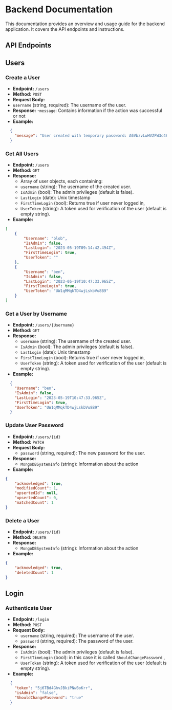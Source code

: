# Backend Documentation

This documentation provides an overview and usage guide for the backend application. It covers the API endpoints and instructions.

## API Endpoints

## Users

### Create a User

- **Endpoint:** `/users`
- **Method:** `POST`
- **Request Body:**
- `username` (string, required): The username of the user.
- **Response:** 
-`message`: Contains information if the action was successful or not
- **Example:**

```Json
  {
    "message": "User created with temporary password: A6VbzvLwHVZFW3c46MiEXo."
  }
```

### Get All Users

- **Endpoint:** `/users`
- **Method:** `GET`
- **Response:**
  - Array of user objects, each containing:
  - `username` (string): The username of the created user.
  - `IsAdmin` (bool): The admin privileges (default is false).
  - `LastLogin` (date): Unix timestamp
  - `FirstTimeLogin` (bool): Returns true if user never logged in,
  - `UserToken` (string): A token used for verification of the user (default is empty string).
- **Example:**

```JSON
[
    {
        "Username": "blob",
        "IsAdmin": false,
        "LastLogin": "2023-05-19T09:14:42.494Z",
        "FirstTimeLogin": true,
        "UserToken": ""
    },
    {
        "Username": "ben",
        "IsAdmin": false,
        "LastLogin": "2023-05-19T10:47:33.965Z",
        "FirstTimeLogin": true,
        "UserToken": "UW1qMMqkTD4wjLskbVu8B9"
    }
]
```

### Get a User by Username

- **Endpoint:** `/users/{Username}`
- **Method:** `GET`
- **Response:**
  - `username` (string): The username of the created user.
  - `IsAdmin` (bool): The admin privileges (default is false).
  - `LastLogin` (date): Unix timestamp
  - `FirstTimeLogin` (bool): Returns true if user never logged in,
  - `UserToken` (string): A token used for verification of the user (default is empty string).
- **Example:**

```Json
  {
    "Username": "ben",
    "IsAdmin": false,
    "LastLogin": "2023-05-19T10:47:33.965Z",
    "FirstTimeLogin": true,
    "UserToken": "UW1qMMqkTD4wjLskbVu8B9"
  }
```

### Update User Password

- **Endpoint:** `/users/{id}`
- **Method:** `PATCH`
- **Request Body:**
  - `password` (string, required): The new password for the user.
- **Response:**
  - `MongoDBSystemInfo` (string): Information about the action
- **Example:**

```JSON
{
    "acknowledged": true,
    "modifiedCount": 1,
    "upsertedId": null,
    "upsertedCount": 0,
    "matchedCount": 1
}
```

### Delete a User

- **Endpoint:** `/users/{id}`
- **Method:** `DELETE`
- **Response:**
  - `MongoDBSystemInfo` (string): Information about the action
- **Example:**

```JSON
{
    "acknowledged": true,
    "deletedCount": 1
}
```

## Login

### Authenticate User

- **Endpoint:** `/login`
- **Method:** `POST`
- **Request Body:**
  - `username` (string, required): The username of the user.
  - `password` (string, required): The password of the user.
- **Response:**
  - `IsAdmin` (bool): The admin privileges (default is false).
  - `FirstTimeLogin` (bool): in this case it is called `ShouldChangePassword` ,
  - `UserToken` (string): A token used for verification of the user (default is empty string).
- **Example:**

```Json
  {
    "token": "5j6TBd4GhvJBkiPNwBoKrr",
    "isAdmin": "false",
    "ShouldChangePassword": "true"
  }
```

